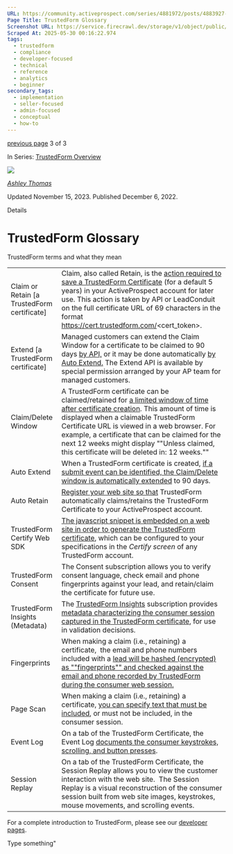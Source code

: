 ```yaml
---
URL: https://community.activeprospect.com/series/4881972/posts/4883927-trustedform-glossary
Page Title: TrustedForm Glossary
Screenshot URL: https://service.firecrawl.dev/storage/v1/object/public/media/screenshot-211b628d-c038-41e8-9462-172677d1981a.png
Scraped At: 2025-05-30 00:16:22.974
tags:
  - trustedform
  - compliance
  - developer-focused
  - technical
  - reference
  - analytics
  - beginner
secondary_tags:
  - implementation
  - seller-focused
  - admin-focused
  - conceptual
  - how-to
---
```


[previous page](https://community.activeprospect.com/series/4881972/posts/4112178-trustedform-api-overview) 3 of 3

In Series: [TrustedForm Overview](https://community.activeprospect.com/series/4881972-trustedform-overview)

[![](https://content2.bloomfire.com/avatars/users/1316943/thumb/thumbnail.png?f=1612413648&Expires=1748567774&Signature=tsFtG~3CS8rKexQYYCpX8QYxwgEhFZOSEkl7kW4wID3Q1yk03sG2DZ~3PZHuSIGqT93Y1dVJjTuj1IMPk0fWpzaZnFn4WdV0IjRj41mywbEuoJC8hxVJqqNpqqIpG3Ik~IUFcIT2f77mwzloqLDLpXVn7SGpchgN88VONmskliEzqR1FlfqMCZ8aOdB6yxQGt6Z0yy9MhZnMFpRMkOZII04lDV2ysYEB5pVQ-0ou4RxolvhglLUINZSGtI3IXeRwNcyXx1crhYBWQeKyoBsW-0yRGUBQlWOPJMLbjEzHz74JSxN6tAAh~0BAPMNm6sseItnmWdESFhEVG4jcHHpX-Q__&Key-Pair-Id=APKAIDFCFZ2UHE5LPIUA)](https://community.activeprospect.com/memberships/7557566-ashley-thomas)

[_Ashley Thomas_](https://community.activeprospect.com/memberships/7557566-ashley-thomas)

Updated November 15, 2023. Published December 6, 2022.

Details

# TrustedForm Glossary

TrustedForm terms and what they mean

|     |     |
| --- | --- |
| Claim or Retain \[a TrustedForm certificate\] | Claim, also called Retain, is the [action required to save a TrustedForm Certificate](https://developers.activeprospect.com/docs/trustedform/getting-started-with-claiming/) (for a default 5 years) in your ActiveProspect account for later use. This action is taken by API or LeadConduit on the full certificate URL of 69 characters in the format https://cert.trustedform.com/<cert\_token>. |
| Extend \[a TrustedForm certificate\] | Managed customers can extend the Claim Window for a certificate to be claimed to 90 days [by API,](https://developers.activeprospect.com/docs/trustedform/api/v3.0/tag/TrustedForm-Certificate-Check-in/) or it may be done automatically [by Auto Extend.](https://community.activeprospect.com/posts/4488105-extended-retention-window-for-submitted-leads) The Extend API is available by special permission arranged by your AP team for managed customers. |
| Claim/Delete Window | A TrustedForm certificate can be claimed/retained for [a limited window of time after certificate creation](https://community.activeprospect.com/posts/4488105-extended-retention-window-for-submitted-leads). This amount of time is displayed when a claimable TrustedForm Certificate URL is viewed in a web browser. For example, a certificate that can be claimed for the next 12 weeks might display ""Unless claimed, this certificate will be deleted in: 12 weeks."" |
| Auto Extend | When a TrustedForm certificate is created, [if a submit event can be identified, the Claim/Delete window is automatically extended](https://community.activeprospect.com/posts/4488105-extended-retention-window-for-submitted-leads) to 90 days. |
| Auto Retain | [Register your web site so that](https://community.activeprospect.com/posts/4812756-trustedform-auto-retain-for-first-party-lead-certification) TrustedForm automatically claims/retains the TrustedForm Certificate to your ActiveProspect account. |
| TrustedForm Certify Web SDK | [The javascript snippet is embedded on a web site in order to generate the TrustedForm certificate](https://community.activeprospect.com/series/4190127-implementing-the-trustedform-script-in-a-form-page), which can be configured to your specifications in the _Certify screen_ of any TrustedForm account. |
| TrustedForm Consent | The Consent subscription allows you to verify consent language, check email and phone fingerprints against your lead, and retain/claim the certificate for future use. |
| TrustedForm Insights (Metadata) | The [TrustedForm Insights](https://community.activeprospect.com/posts/4709758-trustedform-insights) subscription provides [metadata characterizing the consumer session captured in the TrustedForm certificate](https://community.activeprospect.com/posts/4709758-trustedform-insights), for use in validation decisions. |
| Fingerprints | When making a claim (i.e., retaining) a certificate,  the email and phone numbers included with a [lead will be hashed (encrypted) as ""fingerprints"" and checked against the email and phone recorded by TrustedForm during the consumer web session.](https://community.activeprospect.com/posts/4077176-lead-fingerprinting) |
| Page Scan | When making a claim (i.e., retaining) a certificate, [you can specify text that must be included](https://community.activeprospect.com/posts/4078890-page-scan), or must not be included, in the consumer session. |
| Event Log | On a tab of the TrustedForm Certificate, the Event Log [documents the consumer keystrokes, scrolling, and button presses](https://community.activeprospect.com/posts/4776894-trustedform-session-replay-enhancements). |
| Session Replay | On a tab of the TrustedForm Certificate, the Session Replay allows you to view the customer interaction with the web site.  The Session Replay is a visual reconstruction of the consumer session built from web site images, keystrokes, mouse movements, and scrolling events. |

For a complete introduction to TrustedForm, please see our [developer pages](https://developers.activeprospect.com/docs/trustedform/guidepost/).

Type something"

